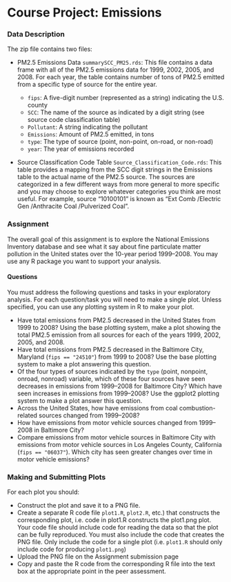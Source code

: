 # Course Project: Emissions

### Data Description
The zip file contains two files:

- PM2.5 Emissions Data ``summarySCC_PM25.rds``: This file contains a data frame with all of the PM2.5 emissions data for 1999, 2002, 2005, and 2008. For each year, the table contains number of tons of PM2.5 emitted from a specific type of source for the entire year. 

  * ``fips``: A five-digit number (represented as a string) indicating the U.S. county
  * ``SCC``: The name of the source as indicated by a digit string (see source code classification table)
  * ``Pollutant``: A string indicating the pollutant
  * ``Emissions``: Amount of PM2.5 emitted, in tons
  * ``type``: The type of source (point, non-point, on-road, or non-road)
  * ``year``: The year of emissions recorded

- Source Classification Code Table ``Source_Classification_Code.rds``: This table provides a mapping from the SCC digit strings in the Emissions table to the actual name of the PM2.5 source. The sources are categorized in a few different ways from more general to more specific and you may choose to explore whatever categories you think are most useful. For example, source “10100101” is known as “Ext Comb /Electric Gen /Anthracite Coal /Pulverized Coal”.

### Assignment
The overall goal of this assignment is to explore the National Emissions Inventory database and see what it say about fine particulate matter pollution in the United states over the 10-year period 1999–2008. You may use any R package you want to support your analysis.

#### Questions
You must address the following questions and tasks in your exploratory analysis. For each question/task you will need to make a single plot. Unless specified, you can use any plotting system in R to make your plot.

- Have total emissions from PM2.5 decreased in the United States from 1999 to 2008? Using the base plotting system, make a plot showing the total PM2.5 emission from all sources for each of the years 1999, 2002, 2005, and 2008.
- Have total emissions from PM2.5 decreased in the Baltimore City, Maryland (``fips == "24510"``) from 1999 to 2008? Use the base plotting system to make a plot answering this question.
- Of the four types of sources indicated by the ``type`` (point, nonpoint, onroad, nonroad) variable, which of these four sources have seen decreases in emissions from 1999–2008 for Baltimore City? Which have seen increases in emissions from 1999–2008? Use the ggplot2 plotting system to make a plot answer this question.
- Across the United States, how have emissions from coal combustion-related sources changed from 1999–2008?
- How have emissions from motor vehicle sources changed from 1999–2008 in Baltimore City?
- Compare emissions from motor vehicle sources in Baltimore City with emissions from motor vehicle sources in Los Angeles County, California (``fips == "06037"``). Which city has seen greater changes over time in motor vehicle emissions?

### Making and Submitting Plots
For each plot you should:

- Construct the plot and save it to a PNG file.
- Create a separate R code file ``plot1.R``, ``plot2.R``, etc.) that constructs the corresponding plot, i.e. code in plot1.R constructs the plot1.png plot. Your code file should include code for reading the data so that the plot can be fully reproduced. You must also include the code that creates the PNG file. Only include the code for a single plot (i.e. ``plot1.R`` should only include code for producing ``plot1.png``)
- Upload the PNG file on the Assignment submission page
- Copy and paste the R code from the corresponding R file into the text box at the appropriate point in the peer assessment.